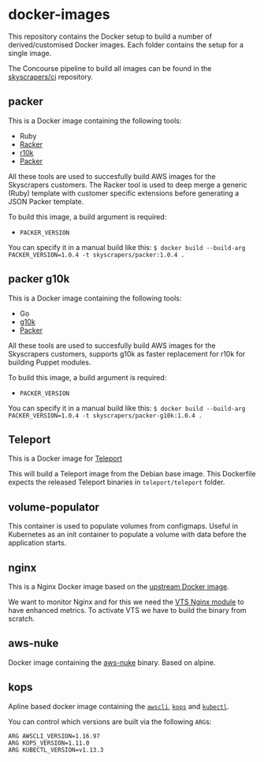 # docker-images

This repository contains the Docker setup to build a number of derived/customised
Docker images. Each folder contains the setup for a single image.

The Concourse pipeline to build all images can be found in the
[skyscrapers/ci](https://github.com/skyscrapers/ci) repository.

## packer

This is a Docker image containing the following tools:

* Ruby
* [Racker](https://github.com/aspring/racker)
* [r10k](https://github.com/puppetlabs/r10k)
* [Packer](https://www.packer.io/)

All these tools are used to succesfully build AWS images for the Skyscrapers customers.
The Racker tool is used to deep merge a generic (Ruby) template with
customer specific extensions before generating a JSON Packer template.

To build this image, a build argument is required:
* `PACKER_VERSION`

You can specify it in a manual build like this:
`$ docker build --build-arg PACKER_VERSION=1.0.4 -t skyscrapers/packer:1.0.4 .`

## packer g10k

This is a Docker image containing the following tools:

* Go
* [g10k](https://github.com/xorpaul/g10k)
* [Packer](https://www.packer.io/)

All these tools are used to succesfully build AWS images for the Skyscrapers customers, supports g10k as faster replacement for r10k for building Puppet modules.

To build this image, a build argument is required:
* `PACKER_VERSION`

You can specify it in a manual build like this:
`$ docker build --build-arg PACKER_VERSION=1.0.4 -t skyscrapers/packer-g10k:1.0.4 .`

## Teleport

This is a Docker image for [Teleport](https://gravitational.com/teleport/)

This will build a Teleport image from the Debian base image. This Dockerfile expects the released Teleport binaries in `teleport/teleport` folder.

## volume-populator

This container is used to populate volumes from configmaps. Useful in Kubernetes as an init container to populate a volume with data before the application starts.

## nginx

This is a Nginx Docker image based on the [upstream Docker image](https://hub.docker.com/_/nginx/).

We want to monitor Nginx and for this we need the [VTS Nginx module](https://github.com/vozlt/nginx-module-vts) to have enhanced metrics. To activate VTS we have to build the binary from scratch.

## aws-nuke

Docker image containing the [aws-nuke](https://github.com/rebuy-de/aws-nuke) binary. Based on alpine.

## kops

Apline based docker image containing the [`awscli`](https://github.com/aws/aws-cli), [`kops`](https://github.com/kubernetes/kops) and [`kubectl`](https://github.com/kubernetes/kubectl).

You can control which versions are built via the following `ARG`s:

```docker
ARG AWSCLI_VERSION=1.16.97
ARG KOPS_VERSION=1.11.0
ARG KUBECTL_VERSION=v1.13.3
```
